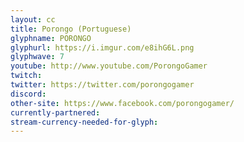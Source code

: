 ```yaml
---
layout: cc
title: Porongo (Portuguese)
glyphname: PORONGO
glyphurl: https://i.imgur.com/e8ihG6L.png
glyphwave: 7
youtube: http://www.youtube.com/PorongoGamer
twitch: 
twitter: https://twitter.com/porongogamer
discord: 
other-site: https://www.facebook.com/porongogamer/
currently-partnered: 
stream-currency-needed-for-glyph: 
---
```


